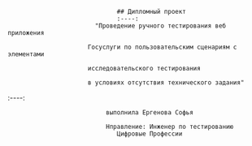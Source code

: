 



                                  ## Дипломный проект 
                                  :----:
                            "Проведение ручного тестирования веб приложения 
                          
                          Госуслуги по пользовательским сценариям с элементами 
                          
                          исследовательского тестирования 
                          
                          в условиях отсутствия технического задания"
  :----:
                    
                               выполнила Ергенова Софья
                        
                               Нправление: Инженер по тестированию
                                  Цифровые Профессии

